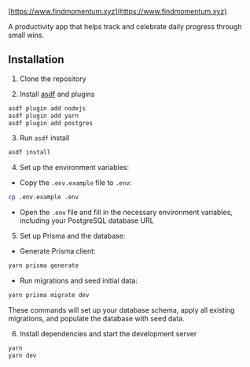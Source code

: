 [https://www.findmomentum.xyz](https://www.findmomentum.xyz)

A productivity app that helps track and celebrate daily progress through small wins.

## Installation

1. Clone the repository

2. Install [asdf](https://github.com/asdf-vm/asdf) and plugins

``` bash
asdf plugin add nodejs
asdf plugin add yarn
asdf plugin add postgres
```

3. Run `asdf` install

```bash
asdf install
```

4. Set up the environment variables:
- Copy the `.env.example` file to `.env`:

``` bash
cp .env.example .env
```

- Open the `.env` file and fill in the necessary environment variables, including your PostgreSQL database URL

5. Set up Prisma and the database:
- Generate Prisma client:

``` bash
yarn prisma generate
```

   - Run migrations and seed initial data:

 ``` bash
 yarn prisma migrate dev
 ```

These commands will set up your database schema, apply all existing migrations, and populate the database with seed data.

6. Install dependencies and start the development server

``` bash
yarn
yarn dev
```

